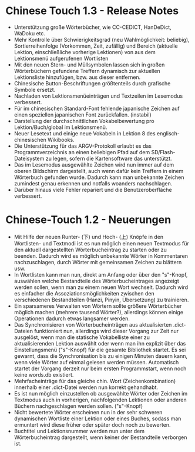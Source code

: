 # Chinese Touch 1.3 - Release Notes #

  * Unterstützung große Wörterbücher, wie CC-CEDICT, HanDeDict, WaDoku etc.
  * Mehr Kontrolle über Schwierigkeitsgrad (neu Wahlmöglichkeit: beliebig), Sortierreihenfolge (Vorkommen, Zeit, zufällig) und Bereich (aktuelle Lektion, einschließliche vorherige Lektionen) von aus dem Lektionsmenü aufgerufenen Wortlisten
  * Mit den neuen Stern- und Müllsymbolen lassen sich in großen Wörterbüchern gefundene Treffern dynamisch zur aktuellen Lektionsliste hinzufügen, bzw. aus dieser entfernen.
  * Chinesische Button-Beschriftungen größtenteils durch grafische Symbole ersetzt.
  * Nachladen von Lektionsmenüeinträgen und Textzeilen im Lesemodus verbessert.
  * Für im chinesischen Standard-Font fehlende japanische Zeichen auf einen speziellen japanischen Font zurückfallen. (instabil)
  * Darstellung der durchschnittlichen Vokabelbewertung pro Lektion/Buch/global im Lektionsmenü.
  * Neuer Lesetext und einige neue Vokabeln in Lektion 8 des englisch-chinesischen Wikibooks.
  * Die Unterstützung für das ARGV-Protokoll erlaubt es das Programmverzeichnis an einen beliebigen Pfad auf dem SD/Flash-Dateisystem zu legen, sofern die Kartensoftware das unterstützt.
  * Das im Lesemodus ausgewählte Zeichen wird nun immer auf dem oberen Bildschirm dargestellt, auch wenn dafür kein Treffern in einem Wörterbuch gefunden wurde. Dadurch kann man unbekannte Zeichen zumindest genau erkennen und notfalls woanders nachschlagen.
  * Darüber hinaus viele Fehler repariert und die Benutzeroberfläche verbessert.


# Chinese-Touch 1.2 - Neuerungen #

  * Mit Hilfe der neuen Runter- (下) und Hoch- (上) Knöpfe in den Wortlisten- und Textmodi ist es nun möglich einen neuen Textmodus für den aktuell dargestellten Wörterbucheintrag zu starten oder zu beenden. Dadurch wird es möglich unbekannte Wörter in Kommentaren nachzuschlagen, durch Wörter mit gemeinsamen Zeichen zu blättern usw.
  * In Wortlisten kann man nun, direkt am Anfang oder über den "s"-Knopf, auswählen welche Bestandteile des Wörterbucheintrages angezeigt werden sollen, wenn man zu einem neuen Wort wechselt. Dadurch wird es einfacher die Assoziationsmöglichkeiten zwischen den verschiedenen Bestandteilen (Hanzi, Pinyin, Übersetzung) zu trainieren.
  * Ein sparsameres Verwalten von Wörtern sollte größere Wörterbücher möglich machen (mehrere tausend Wörter?), allerdings können einige Operationen dadurch etwas langsamer werden.
  * Das Synchronisieren von Wörterbucheinträgen aus aktualisierten .dict-Dateien funktioniert nun, allerdings wird dieser Vorgang zur Zeit nur ausgelöst, wenn man die statische Vokabelliste einer zu aktualisierenden Lektion auswählt oder wenn man ihn explizit über das Einstellungsmenü ("s"-Knopf) für die gesamte Bibliothek startet. Es sei gewarnt, dass die Synchronisation bis zu einigen Minuten dauern kann, wenn viele Wörter auf einmal gelesen werden müssen. Automatisch startet der Vorgang derzeit nur beim ersten Programmstart, wenn noch keine words.db existiert.
  * Mehrfacheinträge für das gleiche chin. Wort (Zeichenkombination) innerhalb einer .dict-Datei werden nun korrekt gehandhabt.
  * Es ist nun möglich einzustellen ob ausgewählte Wörter oder Zeichen im Textmodus auch in vorherigen, nachfolgenden Lektionen oder anderen Büchern nachgeschlagen werden sollen. ("s"-Knopf)
  * Nicht bewertete Wörter erscheinen nun in der sehr schweren dynamischen Wortliste einer Lektion oder eines Buches, sodass man ermuntert wird diese früher oder später doch noch zu bewerten.
  * Buchtitel und Lektionsnummer werden nun unter dem Wörterbucheintrag dargestellt, wenn keiner der Bestandteile verborgen ist.